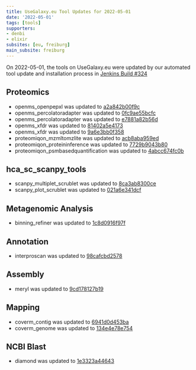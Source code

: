 ```yaml
---
title: UseGalaxy.eu Tool Updates for 2022-05-01
date: '2022-05-01'
tags: [tools]
supporters:
- denbi
- elixir
subsites: [eu, freiburg]
main_subsite: freiburg
---
```


On 2022-05-01, the tools on UseGalaxy.eu were updated by our automated tool update and installation process in [Jenkins Build #324](https://build.galaxyproject.eu/job/usegalaxy-eu/job/install-tools/#324/)


## Proteomics

- openms_openpepxl was updated to [a2a842b00f9c](https://toolshed.g2.bx.psu.edu/view/galaxyp/openms_openpepxl/a2a842b00f9c)
- openms_percolatoradapter was updated to [0fc9ae55bcfc](https://toolshed.g2.bx.psu.edu/view/galaxyp/openms_percolatoradapter/0fc9ae55bcfc)
- openms_percolatoradapter was updated to [e7881a82b56d](https://toolshed.g2.bx.psu.edu/view/galaxyp/openms_percolatoradapter/e7881a82b56d)
- openms_xfdr was updated to [81402a5e4173](https://toolshed.g2.bx.psu.edu/view/galaxyp/openms_xfdr/81402a5e4173)
- openms_xfdr was updated to [9a6e3bb0f358](https://toolshed.g2.bx.psu.edu/view/galaxyp/openms_xfdr/9a6e3bb0f358)
- proteomiqon_mzmltomzlite was updated to [acb8aba959ed](https://toolshed.g2.bx.psu.edu/view/galaxyp/proteomiqon_mzmltomzlite/acb8aba959ed)
- proteomiqon_proteininference was updated to [7729b9043b80](https://toolshed.g2.bx.psu.edu/view/galaxyp/proteomiqon_proteininference/7729b9043b80)
- proteomiqon_psmbasedquantification was updated to [4abcc674fc0b](https://toolshed.g2.bx.psu.edu/view/galaxyp/proteomiqon_psmbasedquantification/4abcc674fc0b)

## hca_sc_scanpy_tools

- scanpy_multiplet_scrublet was updated to [8ca3ab8300ce](https://toolshed.g2.bx.psu.edu/view/ebi-gxa/scanpy_multiplet_scrublet/8ca3ab8300ce)
- scanpy_plot_scrublet was updated to [021a6e341dcf](https://toolshed.g2.bx.psu.edu/view/ebi-gxa/scanpy_plot_scrublet/021a6e341dcf)

## Metagenomic Analysis

- binning_refiner was updated to [1c8d0916f97f](https://toolshed.g2.bx.psu.edu/view/iuc/binning_refiner/1c8d0916f97f)

## Annotation

- interproscan was updated to [98cafcbd2578](https://toolshed.g2.bx.psu.edu/view/bgruening/interproscan/98cafcbd2578)

## Assembly

- meryl was updated to [9cd178127b19](https://toolshed.g2.bx.psu.edu/view/iuc/meryl/9cd178127b19)

## Mapping

- coverm_contig was updated to [6941d0d453ba](https://toolshed.g2.bx.psu.edu/view/iuc/coverm_contig/6941d0d453ba)
- coverm_genome was updated to [134e4e78e754](https://toolshed.g2.bx.psu.edu/view/iuc/coverm_genome/134e4e78e754)

## NCBI Blast

- diamond was updated to [1e3323a44643](https://toolshed.g2.bx.psu.edu/view/bgruening/diamond/1e3323a44643)


